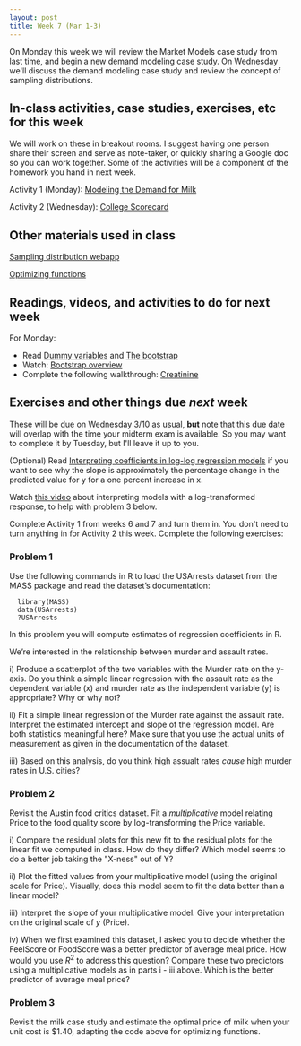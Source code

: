```yaml
---
layout: post
title: Week 7 (Mar 1-3)
---
```


On Monday this week we will review the Market Models case study from last time, and begin a new demand modeling case study.
On Wednesday we'll discuss the demand modeling case study and review the concept of sampling distributions.

##  In-class activities, case studies, exercises, etc for this week

We will work on these in breakout rooms. I suggest having one person share their screen and serve as note-taker, 
or quickly sharing a Google doc so you can work together. Some of the activities will be a component of the homework you hand in next week.

Activity 1 (Monday): [Modeling the Demand for Milk](../files/milk)

Activity 2 (Wednesday): [College Scorecard](../files/scorecard)

## Other materials used in class

[Sampling distribution webapp](https://istats.shinyapps.io/sampdist_cont/)

[Optimizing functions](../files/optim.R)

## Readings, videos, and activities to do for next week

For Monday: 

  - Read [Dummy variables](../files/09_dummy_variables.pdf) and [The bootstrap](../files/10_bootstrap.pdf)
  - Watch: [Bootstrap overview](https://youtu.be/6bifECSilTE)
  - Complete the following walkthrough: [Creatinine](https://github.com/jaredsmurray/learnR/blob/master/creatinine/creatinine_bootstrap.md)

## Exercises and other things due *next* week

These will be due on Wednesday 3/10 as usual, **but** note that this due date will overlap with the time your midterm exam is available. So you may want to complete it by Tuesday, but I'll leave it up to you.

(Optional) Read [Interpreting coefficients in log-log regression models](../files/loglog.html) if you want to see why the slope is approximately the percentage change in the predicted value for y for a one percent increase in x.

Watch [this video](https://utexas.zoom.us/rec/share/tSZKQazfCMKXXOxT6YHSznc5yCLfK65WJLSZpwQ65iBZCbVspqiKB5GqS43Q8acp.eL4jtNbmE28yNe2r?startTime=1614894478000) about interpreting models with a log-transformed response, to help with problem 3 below.

Complete Activity 1 from weeks 6 and 7 and turn them in. You don't need to turn anything in for Activity 2 this week. Complete the following exercises:

### Problem 1 
Use the following commands in R to load the USArrests dataset from the MASS package and read the dataset’s documentation:

```
  library(MASS)
  data(USArrests)
  ?USArrests
```

In this problem you will compute estimates of regression coefficients in R. 

We’re interested in the relationship between murder and assault rates.

i) Produce a scatterplot of the two variables with the Murder rate on the y-axis. Do you think a simple linear regression with the assault rate as the dependent variable (x) and murder rate as the independent variable (y) is appropriate? Why or why not?

ii) Fit a simple linear regression of the Murder rate against the assault rate. Interpret the estimated intercept and slope of the regression model. Are both statistics meaningful here? Make sure that you use the actual units of measurement as given in the documentation of the dataset.

iii) Based on this analysis, do you think high assualt rates *cause* high murder rates in U.S. cities?

### Problem 2

Revisit the Austin food critics dataset. Fit a *multiplicative* model relating Price to the food quality score by log-transforming the Price variable.

i) Compare the residual plots for this new fit to the residual plots for the linear fit we computed in class. How do they differ? Which model seems to do a better job taking the "X-ness" out of Y?

ii) Plot the fitted values from your multiplicative model (using the original scale for Price). Visually, does this model seem to fit the data better than a linear model?

iii) Interpret the slope of your multiplicative model. Give your interpretation on the original scale of $y$ (Price).

iv) When we first examined this dataset, I asked you to decide whether the FeelScore or FoodScore was a better predictor of average meal price. How would you use $R^2$ to address this question? Compare these two predictors using a multiplicative models as in parts i - iii above. Which is the better predictor of average meal price?

### Problem 3

Revisit the milk case study and estimate the optimal price of milk when your unit cost is $1.40, adapting the code above for optimizing functions.


